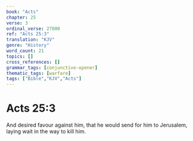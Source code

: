 ```yaml
---
book: "Acts"
chapter: 25
verse: 3
ordinal_verse: 27800
ref: "Acts 25:3"
translation: "KJV"
genre: "History"
word_count: 21
topics: []
cross_references: []
grammar_tags: [conjunctive-opener]
thematic_tags: [warfare]
tags: ["Bible","KJV","Acts"]
---
```


# Acts 25:3

And desired favour against him, that he would send for him to Jerusalem, laying wait in the way to kill him.
